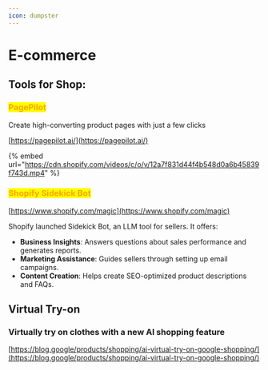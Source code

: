 ```yaml
---
icon: dumpster
---
```


# E-commerce

## Tools for Shop:

### <mark style="color:orange;">PagePilot</mark>

Create high-converting product pages with just a few clicks

[https://pagepilot.ai/](https://pagepilot.ai/)

{% embed url="https://cdn.shopify.com/videos/c/o/v/12a7f831d44f4b548d0a6b45839f743d.mp4" %}



### <mark style="color:orange;">Shopify Sidekick Bot</mark>

[https://www.shopify.com/magic](https://www.shopify.com/magic)

Shopify launched Sidekick Bot, an LLM tool for sellers. It offers:

* **Business Insights**: Answers questions about sales performance and generates reports.
* **Marketing Assistance**: Guides sellers through setting up email campaigns.
* **Content Creation**: Helps create SEO-optimized product descriptions and FAQs.



## Virtual Try-on

### Virtually try on clothes with a new AI shopping feature

[https://blog.google/products/shopping/ai-virtual-try-on-google-shopping/](https://blog.google/products/shopping/ai-virtual-try-on-google-shopping/)





